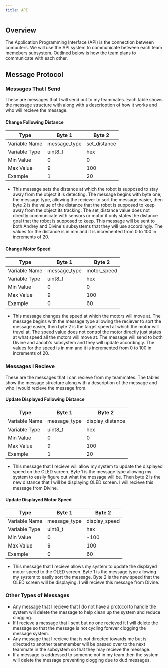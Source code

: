 ```yaml
---
title: API
---
```


## Overview

The Application Programming Interface (API) is the connection between computers. We will use the API system to communicate between each team memebers subsystem. Outlined below is how the team plans to communicate with each other.

## Message Protocol

### Messages That I Send

These are messages that I will send out to my teammates. Each table shows the message structure with along with a descrioption of how it works and who will recieve the message.

#### Change Following Distance
| Type | Byte 1 | Byte 2 |
| ---- | ------ | ------ |
| Variable Name | message_type | set_distance |
| Variable Type | uint8_t | hex |
| Min Value | 0 | 0 |
| Max Value | 9 | 100 |
| Example | 1 | 20 |

- This message sets the distance at which the robot is supposed to stay away from the object it is detecting. The message begins with byte one, the message type, allowing the reciever to sort the message easier, then byte 2 is the value of the distance that the robot is supposed to keep away from the object its tracking. The set_distance value does not directly communicate with sensors or motor it only states the distance goal that the robot is supposed to keep. This message will be sent to both Andrey and Divine's subsystems that they will use accordingly. The values for the distance is in mm and it is incremented from 0 to 100 in increments of 20.

#### Change Motor Speed
| Type | Byte 1 | Byte 2 |
| ---- | ------ | ------ |
| Variable Name | message_type | motor_speed |
| Variable Type | uint8_t | hex |
| Min Value | 0 | 0 |
| Max Value | 9 | 100 |
| Example | 0 | 60 |

- This message changes the speed at which the motors will move at. The message begins with the message type allowing the reciever to sort the message easier, then byte 2 is the target speed at which the motor will travel at. The speed value does not control the motor directly just states at what speed all the motors will move at. The message will send to both Divine and Jacob's subsystem and they will update accordingly. The values for the speed is in mm and it is incremented from 0 to 100 in increments of 20.

### Messages I Recieve

These are the messages that I can recieve from my teammates. The tables show the message structure along with a description of the message and who I would recieve the message from.

#### Update Displayed Following Distance
| Type | Byte 1 | Byte 2 |
| ---- | ------ | ------ |
| Variable Name | message_type | display_distance |
| Variable Type | uint8_t | hex |
| Min Value | 0 | 0 |
| Max Value | 9 | 100 |
| Example | 1 | 20 |

- This message that I recieve will allow my system to update the displayed speed on the OLED screen. Byte 1 is the message type allowing my system to easily figure out what the message will be. Then byte 2 is the new distance that I will be displaying OLED screen. I will recieve this message from Divine.

#### Update Displayed Motor Speed
| Type | Byte 1 | Byte 2 |
| ---- | ------ | ------ |
| Variable Name | message_type | display_speed |
| Variable Type | uint8_t | hex |
| Min Value | 0 | -100 |
| Max Value | 9 | 100 |
| Example | 0 | 60 |

- This message that I recieve allows my system to update the displayed motor speed to the OLED screen. Byte 1 is the message type allowing my system to easily sort the message. Byte 2 is the new speed that the OLED screen will be displaying. I will recieve this message from Divine.


### Other Types of Messages

- Any message that I recieve that I do not have a protocol to handle the system will delete the message to help clean up the system and reduce clogging.
- If I recieve a message that I sent but no one recieved it I will delete the message so that the message is not cycling forever clogging the message system.
- Any message that I recieve that is not directed towards me but is directed to another teammember will be passed over to the next teammate in the subsystem so that they may recieve the message.
- If a message is addressed to someone not in my team then the system will delete the message preventing clogging due to dud messages.
